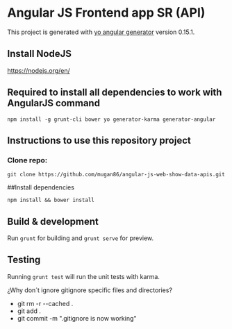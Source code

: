 # Angular JS Frontend app SR (API)

This project is generated with [yo angular generator](https://github.com/yeoman/generator-angular)
version 0.15.1.

## Install NodeJS

https://nodejs.org/en/

## Required to install all dependencies to work with AngularJS command

`npm install -g grunt-cli bower yo generator-karma generator-angular`

## Instructions to use this repository project

### Clone repo: 

`git clone https://github.com/mugan86/angular-js-web-show-data-apis.git`

##Install dependencies

`npm install && bower install`

## Build & development

Run `grunt` for building and `grunt serve` for preview.

## Testing

Running `grunt test` will run the unit tests with karma.

¿Why don´t ignore gitignore specific files and directories?

* git rm -r --cached .
* git add .
* git commit -m ".gitignore is now working"
